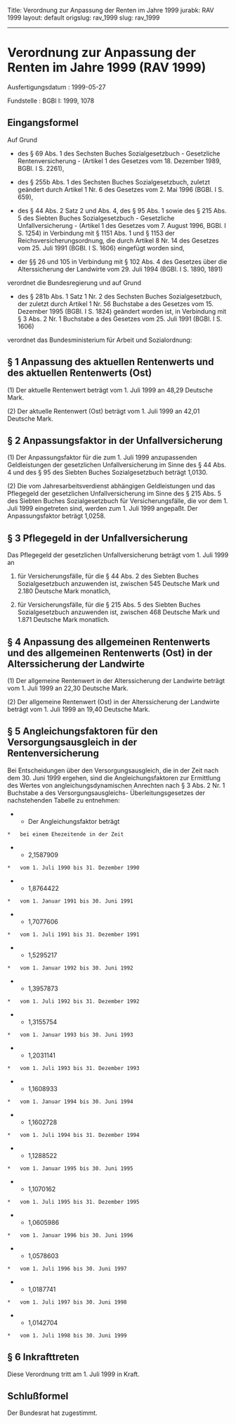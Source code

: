 Title: Verordnung zur Anpassung der Renten im Jahre 1999
jurabk: RAV 1999
layout: default
origslug: rav_1999
slug: rav_1999

---

# Verordnung zur Anpassung der Renten im Jahre 1999 (RAV 1999)

Ausfertigungsdatum
:   1999-05-27

Fundstelle
:   BGBl I: 1999, 1078



## Eingangsformel

Auf Grund

-   des § 69 Abs. 1 des Sechsten Buches Sozialgesetzbuch - Gesetzliche
    Rentenversicherung - (Artikel 1 des Gesetzes vom 18. Dezember 1989,
    BGBl. I S. 2261),


-   des § 255b Abs. 1 des Sechsten Buches Sozialgesetzbuch, zuletzt
    geändert durch Artikel 1 Nr. 6 des Gesetzes vom 2. Mai 1996 (BGBl. I
    S. 659),


-   des § 44 Abs. 2 Satz 2 und Abs. 4, des § 95 Abs. 1 sowie des § 215
    Abs. 5 des Siebten Buches Sozialgesetzbuch - Gesetzliche
    Unfallversicherung - (Artikel 1 des Gesetzes vom 7. August 1996, BGBl.
    I S. 1254) in Verbindung mit § 1151 Abs. 1 und § 1153 der
    Reichsversicherungsordnung, die durch Artikel 8 Nr. 14 des Gesetzes
    vom 25. Juli 1991 (BGBl. I S. 1606) eingefügt worden sind,


-   der §§ 26 und 105 in Verbindung mit § 102 Abs. 4 des Gesetzes über die
    Alterssicherung der Landwirte vom 29. Juli 1994 (BGBl. I S. 1890,
    1891)



verordnet die Bundesregierung und auf Grund

-   des § 281b Abs. 1 Satz 1 Nr. 2 des Sechsten Buches Sozialgesetzbuch,
    der zuletzt durch Artikel 1 Nr. 56 Buchstabe a des Gesetzes vom 15.
    Dezember 1995 (BGBl. I S. 1824) geändert worden ist, in Verbindung mit
    § 3 Abs. 2 Nr. 1 Buchstabe a des Gesetzes vom 25. Juli 1991 (BGBl. I
    S. 1606)



verordnet das Bundesministerium für Arbeit und Sozialordnung:


## § 1 Anpassung des aktuellen Rentenwerts und des aktuellen Rentenwerts (Ost)

(1) Der aktuelle Rentenwert beträgt vom 1. Juli 1999 an 48,29 Deutsche
Mark.

(2) Der aktuelle Rentenwert (Ost) beträgt vom 1. Juli 1999 an 42,01
Deutsche Mark.


## § 2 Anpassungsfaktor in der Unfallversicherung

(1) Der Anpassungsfaktor für die zum 1. Juli 1999 anzupassenden
Geldleistungen der gesetzlichen Unfallversicherung im Sinne des § 44
Abs. 4 und des § 95 des Siebten Buches Sozialgesetzbuch beträgt
1,0130.

(2) Die vom Jahresarbeitsverdienst abhängigen Geldleistungen und das
Pflegegeld der gesetzlichen Unfallversicherung im Sinne des § 215 Abs.
5 des Siebten Buches Sozialgesetzbuch für Versicherungsfälle, die vor
dem 1. Juli 1999 eingetreten sind, werden zum 1. Juli 1999 angepaßt.
Der Anpassungsfaktor beträgt 1,0258.


## § 3 Pflegegeld in der Unfallversicherung

Das Pflegegeld der gesetzlichen Unfallversicherung beträgt vom 1. Juli
1999 an

1.  für Versicherungsfälle, für die § 44 Abs. 2 des Siebten Buches
    Sozialgesetzbuch anzuwenden ist, zwischen 545 Deutsche Mark und 2.180
    Deutsche Mark monatlich,


2.  für Versicherungsfälle, für die § 215 Abs. 5 des Siebten Buches
    Sozialgesetzbuch anzuwenden ist, zwischen 468 Deutsche Mark und 1.871
    Deutsche Mark monatlich.





## § 4 Anpassung des allgemeinen Rentenwerts und des allgemeinen Rentenwerts (Ost) in der Alterssicherung der Landwirte

(1) Der allgemeine Rentenwert in der Alterssicherung der Landwirte
beträgt vom 1. Juli 1999 an 22,30 Deutsche Mark.

(2) Der allgemeine Rentenwert (Ost) in der Alterssicherung der
Landwirte beträgt vom 1. Juli 1999 an 19,40 Deutsche Mark.


## § 5 Angleichungsfaktoren für den Versorgungsausgleich in der Rentenversicherung

Bei Entscheidungen über den Versorgungsausgleich, die in der Zeit nach
dem 30. Juni 1999 ergehen, sind die Angleichungsfaktoren zur
Ermittlung des Wertes von angleichungsdynamischen Anrechten nach § 3
Abs. 2 Nr. 1 Buchstabe a des Versorgungsausgleichs-
Überleitungsgesetzes der nachstehenden Tabelle zu entnehmen:

*    *   Der Angleichungsfaktor beträgt

    *   bei einem Ehezeitende in der Zeit


*    *   2,1587909

    *   vom 1. Juli 1990 bis 31. Dezember 1990


*    *   1,8764422

    *   vom 1. Januar 1991 bis 30. Juni 1991


*    *   1,7077606

    *   vom 1. Juli 1991 bis 31. Dezember 1991


*    *   1,5295217

    *   vom 1. Januar 1992 bis 30. Juni 1992


*    *   1,3957873

    *   vom 1. Juli 1992 bis 31. Dezember 1992


*    *   1,3155754

    *   vom 1. Januar 1993 bis 30. Juni 1993


*    *   1,2031141

    *   vom 1. Juli 1993 bis 31. Dezember 1993


*    *   1,1608933

    *   vom 1. Januar 1994 bis 30. Juni 1994


*    *   1,1602728

    *   vom 1. Juli 1994 bis 31. Dezember 1994


*    *   1,1288522

    *   vom 1. Januar 1995 bis 30. Juni 1995


*    *   1,1070162

    *   vom 1. Juli 1995 bis 31. Dezember 1995


*    *   1,0605986

    *   vom 1. Januar 1996 bis 30. Juni 1996


*    *   1,0578603

    *   vom 1. Juli 1996 bis 30. Juni 1997


*    *   1,0187741

    *   vom 1. Juli 1997 bis 30. Juni 1998


*    *   1,0142704

    *   vom 1. Juli 1998 bis 30. Juni 1999





## § 6 Inkrafttreten

Diese Verordnung tritt am 1. Juli 1999 in Kraft.


## Schlußformel

Der Bundesrat hat zugestimmt.

